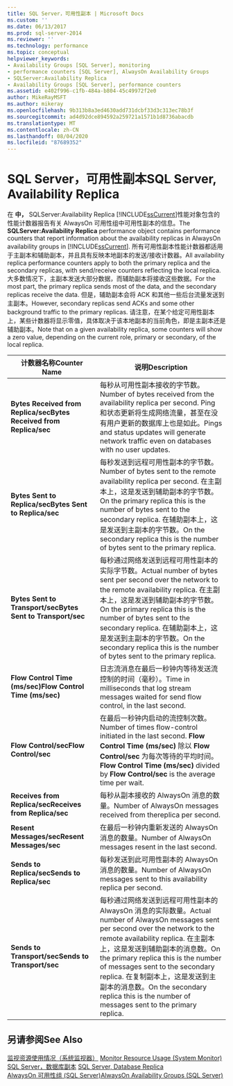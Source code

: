 ```yaml
---
title: SQL Server，可用性副本 | Microsoft Docs
ms.custom: ''
ms.date: 06/13/2017
ms.prod: sql-server-2014
ms.reviewer: ''
ms.technology: performance
ms.topic: conceptual
helpviewer_keywords:
- Availability Groups [SQL Server], monitoring
- performance counters [SQL Server], AlwaysOn Availability Groups
- SQLServer:Availability Replica
- Availability Groups [SQL Server], performance counters
ms.assetid: e402f996-c1fb-484a-b804-45c49972f2e0
author: MikeRayMSFT
ms.author: mikeray
ms.openlocfilehash: 9b313b8a3ed4630add731dcbf33d3c313ec78b3f
ms.sourcegitcommit: ad4d92dce894592a259721a1571b1d8736abacdb
ms.translationtype: MT
ms.contentlocale: zh-CN
ms.lasthandoff: 08/04/2020
ms.locfileid: "87689352"
---
```

# <a name="sql-server-availability-replica"></a><span data-ttu-id="4b8f6-102">SQL Server，可用性副本</span><span class="sxs-lookup"><span data-stu-id="4b8f6-102">SQL Server, Availability Replica</span></span>
  <span data-ttu-id="4b8f6-103">在 **中，** SQLServer:Availability Replica [!INCLUDE[ssCurrent](../../includes/sscurrent-md.md)]性能对象包含的性能计数器报告有关 AlwaysOn 可用性组中可用性副本的信息。</span><span class="sxs-lookup"><span data-stu-id="4b8f6-103">The **SQLServer:Availability Replica** performance object contains performance counters that report information about the availability replicas in AlwaysOn availability groups in [!INCLUDE[ssCurrent](../../includes/sscurrent-md.md)].</span></span> <span data-ttu-id="4b8f6-104">所有可用性副本性能计数器都适用于主副本和辅助副本，并且具有反映本地副本的发送/接收计数器。</span><span class="sxs-lookup"><span data-stu-id="4b8f6-104">All availability replica performance counters apply to both the primary replica and the secondary replicas, with send/receive counters reflecting the local replica.</span></span> <span data-ttu-id="4b8f6-105">大多数情况下，主副本发送大部分数据，而辅助副本将接收这些数据。</span><span class="sxs-lookup"><span data-stu-id="4b8f6-105">For the most part, the primary replica sends most of the data, and the secondary replicas receive the data.</span></span> <span data-ttu-id="4b8f6-106">但是，辅助副本会将 ACK 和其他一些后台流量发送到主副本。</span><span class="sxs-lookup"><span data-stu-id="4b8f6-106">However, secondary replicas send ACKs and some other background traffic to the primary replicas.</span></span> <span data-ttu-id="4b8f6-107">请注意，在某个给定可用性副本上，某些计数器将显示零值，具体取决于该本地副本的当前角色，即是主副本还是辅助副本。</span><span class="sxs-lookup"><span data-stu-id="4b8f6-107">Note that on a given availability replica, some counters will show a zero value, depending on the current role, primary or secondary, of the local replica.</span></span>  
  
|<span data-ttu-id="4b8f6-108">计数器名称</span><span class="sxs-lookup"><span data-stu-id="4b8f6-108">Counter Name</span></span>|<span data-ttu-id="4b8f6-109">说明</span><span class="sxs-lookup"><span data-stu-id="4b8f6-109">Description</span></span>|  
|------------------|-----------------|  
|<span data-ttu-id="4b8f6-110">**Bytes Received from Replica/sec**</span><span class="sxs-lookup"><span data-stu-id="4b8f6-110">**Bytes Received from Replica/sec**</span></span>|<span data-ttu-id="4b8f6-111">每秒从可用性副本接收的字节数。</span><span class="sxs-lookup"><span data-stu-id="4b8f6-111">Number of bytes received from the availability replica per second.</span></span> <span data-ttu-id="4b8f6-112">Ping 和状态更新将生成网络流量，甚至在没有用户更新的数据库上也是如此。</span><span class="sxs-lookup"><span data-stu-id="4b8f6-112">Pings and status updates will generate network traffic even on databases with no user updates.</span></span>|  
|<span data-ttu-id="4b8f6-113">**Bytes Sent to Replica/sec**</span><span class="sxs-lookup"><span data-stu-id="4b8f6-113">**Bytes Sent to Replica/sec**</span></span>|<span data-ttu-id="4b8f6-114">每秒发送到远程可用性副本的字节数。</span><span class="sxs-lookup"><span data-stu-id="4b8f6-114">Number of bytes sent to the remote availability replica per second.</span></span> <span data-ttu-id="4b8f6-115">在主副本上，这是发送到辅助副本的字节数。</span><span class="sxs-lookup"><span data-stu-id="4b8f6-115">On the primary replica this is the number of bytes sent to the secondary replica.</span></span> <span data-ttu-id="4b8f6-116">在辅助副本上，这是发送到主副本的字节数。</span><span class="sxs-lookup"><span data-stu-id="4b8f6-116">On the secondary replica this is the number of bytes sent to the primary replica.</span></span>|  
|<span data-ttu-id="4b8f6-117">**Bytes Sent to Transport/sec**</span><span class="sxs-lookup"><span data-stu-id="4b8f6-117">**Bytes Sent to Transport/sec**</span></span>|<span data-ttu-id="4b8f6-118">每秒通过网络发送到远程可用性副本的实际字节数。</span><span class="sxs-lookup"><span data-stu-id="4b8f6-118">Actual number of bytes sent per second over the network to the remote availability replica.</span></span> <span data-ttu-id="4b8f6-119">在主副本上，这是发送到辅助副本的字节数。</span><span class="sxs-lookup"><span data-stu-id="4b8f6-119">On the primary replica this is the number of bytes sent to the secondary replica.</span></span> <span data-ttu-id="4b8f6-120">在辅助副本上，这是发送到主副本的字节数。</span><span class="sxs-lookup"><span data-stu-id="4b8f6-120">On the secondary replica this is the number of bytes sent to the primary replica.</span></span>|  
|<span data-ttu-id="4b8f6-121">**Flow Control Time (ms/sec)**</span><span class="sxs-lookup"><span data-stu-id="4b8f6-121">**Flow Control Time (ms/sec)**</span></span>|<span data-ttu-id="4b8f6-122">日志流消息在最后一秒钟内等待发送流控制的时间（毫秒）。</span><span class="sxs-lookup"><span data-stu-id="4b8f6-122">Time in milliseconds that log stream messages waited for send flow control, in the last second.</span></span>|  
|<span data-ttu-id="4b8f6-123">**Flow Control/sec**</span><span class="sxs-lookup"><span data-stu-id="4b8f6-123">**Flow Control/sec**</span></span>|<span data-ttu-id="4b8f6-124">在最后一秒钟内启动的流控制次数。</span><span class="sxs-lookup"><span data-stu-id="4b8f6-124">Number of times flow-control initiated in the last second.</span></span> <span data-ttu-id="4b8f6-125">**Flow Control Time (ms/sec)** 除以 **Flow Control/sec** 为每次等待的平均时间。</span><span class="sxs-lookup"><span data-stu-id="4b8f6-125">**Flow Control Time (ms/sec)** divided by **Flow Control/sec** is the average time per wait.</span></span>|  
|<span data-ttu-id="4b8f6-126">**Receives from Replica/sec**</span><span class="sxs-lookup"><span data-stu-id="4b8f6-126">**Receives from Replica/sec**</span></span>|<span data-ttu-id="4b8f6-127">每秒从副本接收的 AlwaysOn 消息的数量。</span><span class="sxs-lookup"><span data-stu-id="4b8f6-127">Number of AlwaysOn messages received from thereplica per second.</span></span>|  
|<span data-ttu-id="4b8f6-128">**Resent Messages/sec**</span><span class="sxs-lookup"><span data-stu-id="4b8f6-128">**Resent Messages/sec**</span></span>|<span data-ttu-id="4b8f6-129">在最后一秒钟内重新发送的 AlwaysOn 消息的数量。</span><span class="sxs-lookup"><span data-stu-id="4b8f6-129">Number of AlwaysOn messages resent in the last second.</span></span>|  
|<span data-ttu-id="4b8f6-130">**Sends to Replica/sec**</span><span class="sxs-lookup"><span data-stu-id="4b8f6-130">**Sends to Replica/sec**</span></span>|<span data-ttu-id="4b8f6-131">每秒发送到此可用性副本的 AlwaysOn 消息的数量。</span><span class="sxs-lookup"><span data-stu-id="4b8f6-131">Number of AlwaysOn messages sent to this availability replica per second.</span></span>|  
|<span data-ttu-id="4b8f6-132">**Sends to Transport/sec**</span><span class="sxs-lookup"><span data-stu-id="4b8f6-132">**Sends to Transport/sec**</span></span>|<span data-ttu-id="4b8f6-133">每秒通过网络发送到远程可用性副本的 AlwaysOn 消息的实际数量。</span><span class="sxs-lookup"><span data-stu-id="4b8f6-133">Actual number of AlwaysOn messages sent per second over the network to the remote availability replica.</span></span> <span data-ttu-id="4b8f6-134">在主副本上，这是发送到辅助副本的消息数。</span><span class="sxs-lookup"><span data-stu-id="4b8f6-134">On the primary replica this is the number of messages sent to the secondary replica.</span></span> <span data-ttu-id="4b8f6-135">在复制副本上，这是发送到主副本的消息数。</span><span class="sxs-lookup"><span data-stu-id="4b8f6-135">On the secondary replica this is the number of messages sent to the primary replica.</span></span>|  
  
## <a name="see-also"></a><span data-ttu-id="4b8f6-136">另请参阅</span><span class="sxs-lookup"><span data-stu-id="4b8f6-136">See Also</span></span>  
 <span data-ttu-id="4b8f6-137">[监视资源使用情况（系统监视器）](monitor-resource-usage-system-monitor.md) </span><span class="sxs-lookup"><span data-stu-id="4b8f6-137">[Monitor Resource Usage &#40;System Monitor&#41;](monitor-resource-usage-system-monitor.md) </span></span>  
 <span data-ttu-id="4b8f6-138">[SQL Server，数据库副本](sql-server-database-replica.md) </span><span class="sxs-lookup"><span data-stu-id="4b8f6-138">[SQL Server, Database Replica](sql-server-database-replica.md) </span></span>  
 [<span data-ttu-id="4b8f6-139">AlwaysOn 可用性组 (SQL Server)</span><span class="sxs-lookup"><span data-stu-id="4b8f6-139">AlwaysOn Availability Groups (SQL Server)</span></span>](../../database-engine/availability-groups/windows/always-on-availability-groups-sql-server.md)  
  
  
